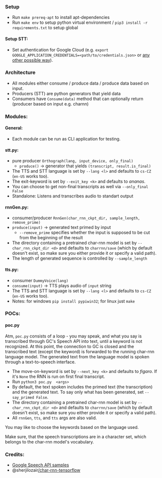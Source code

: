 ### Setup
- Run `make prereq-apt` to install apt-dependencies
- Run `make env` to setup python virtual environment / `pip3 install -r requirements.txt` to setup global 

#### Setup STT:
- Set authentication for Google Cloud (e.g. `export GOOGLE_APPLICATION_CREDENTIALS=<path/to/credentials.json>` or [any other possible way](https://cloud.google.com/docs/authentication/production)).

### Architecture
- All modules either consume / produce data / produce data based on input.
- Producers (STT) are python generators that yield data
- Consumers have `Consume(data)` method that can optionally return (producer based on input e.g. charnn) 

### Modules:

#### General:
- Each module can be run as CLI application for testing.

#### stt.py:
- pure producer `Orthograph(lang, input_device, only_final)`
  - `produce()` -> generator that yields `(transcript, result.is_final)`
- The TTS and STT language is set by `--lang <l>` and defaults to `cs-CZ` (`en-US` works too).
- The exit-keyword is set by `--exit_key <k>` and defaults to *ananas*.
- You can choose to get non-final transcripts as well via `--only_final False`
- Standalone: Listens and transcribes audio to standart output

#### rnnGen.py: 
- consumer/producer `RnnGen(char_rnn_ckpt_dir, sample_length, remove_prime)`
- `produce(input)` -> generated text primed by input
  - `--remove_prime` specifies whether the input is supposed to be cut from the beginning of the result
- The directory containing a pretrained char-rnn model is set by `--char_rnn_ckpt_dir <d>` and defaults to `charrnn/save` (which by default doesn't exist, so make sure you either provide it or specify a valid path).
- The length of generated sequence is controlled by `--sample_length`

#### tts.py:
- consumer `DummyVoice(lang)`
- `consume(input)` -> TTS plays audio of `input` string
- The TTS and STT language is set by `--lang <l>` and defaults to `cs-CZ` (`en-US` works too).
- Notes: for windows `pip install pypiwin32`; for linux just `make`

### POCs:

#### poc.py
Atm, `poc.py` consists of a loop - you may speak, and what you say is transcribed through GC's Speech API into text, until a keyword is not recognized. At this point, the connection to GC is closed and the transcribed text (except the keyword) is forwarded to the running char-rnn language model. The generated text from the language model is spoken through a text-to-speech interface.

- The move-on-keyword is set by `--next_key <k>` and defaults to *figaro*. If it's `None` the RNN is run on first final transcript.
- Run `python3 poc.py  <args>`
- By default, the text spoken includes the primed text (the transcription) and the generated text. To say only what has been generated, set `--say_primed False`.
- The directory containing a pretrained char-rnn model is set by `--char_rnn_ckpt_dir <d>` and defaults to `charrnn/save` (which by default doesn't exist, so make sure you either provide it or specify a valid path).
- All `rnnGen`, `tts`, and `tts` args are also valid. 

You may like to choose the keywords based on the language used.

Make sure, that the speech transcriptions are in a character set, which belongs to the char-rnn model's vocabulary.

### Credits: 
- [Google Speech API samples](https://github.com/GoogleCloudPlatform/python-docs-samples/tree/master/speech/microphone)
- @sherjilozair[/char-rnn-tensorflow](https://github.com/sherjilozair/char-rnn-tensorflow/blob/master/model.py)


